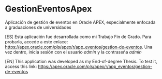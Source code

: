 # GestionEventosApex
Aplicación de gestión de eventos en Oracle APEX, especialmente enfocada a graduaciones de universidades

[ES]
Esta aplicación fue desarrollada como mi Trabajo Fin de Grado. Para probarla, accede a este enlace: https://apex.oracle.com/pls/apex/r/app_eventos/gestion-de-eventos.
Una vez dentro, inicia sesión con el usuario *admin* y la contraseña *admin*

[EN]
This application was developed as my End-of-degree Thesis. To test it, access this link: https://apex.oracle.com/pls/apex/r/app_eventos/gestion-de-eventos
